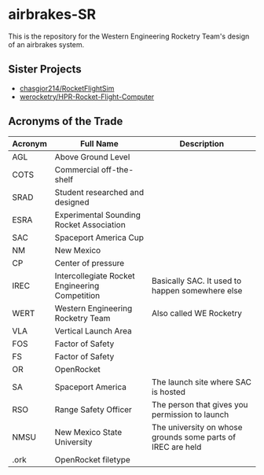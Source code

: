 # airbrakes-SR

This is the repository for the Western Engineering Rocketry Team's design of an airbrakes system.

## Sister Projects

- [chasgior214/RocketFlightSim](https://github.com/chasgior214/RocketFlightSim)
- [werocketry/HPR-Rocket-Flight-Computer](https://github.com/werocketry/HPR-Rocket-Flight-Computer)

## Acronyms of the Trade
| Acronym | Full Name                                 | Description                                                                          |
|---------|-------------------------------------------|--------------------------------------------------------------------------------------|
| AGL     | Above Ground Level                        |                                                                                      |
| COTS    | Commercial off-the-shelf                  |                                                                                      |
| SRAD    | Student researched and designed           |                                                                                      |
| ESRA    | Experimental Sounding Rocket Association  |                                                                                      |
| SAC     | Spaceport America Cup                     |                                                                                      |
| NM      | New Mexico                                |                                                                                      |
| CP      | Center of pressure                        |                                                                                      |
| IREC    | Intercollegiate Rocket Engineering Competition | Basically SAC. It used to happen somewhere else                                       |
| WERT    | Western Engineering Rocketry Team         | Also called WE Rocketry                                                              |
| VLA     | Vertical Launch Area                      |                                                                                      |
| FOS     | Factor of Safety                          |                                                                                      |
| FS      | Factor of Safety                          |                                                                                      |
| OR      | OpenRocket                                |                                                                                   |
| SA      | Spaceport America                         | The launch site where SAC is hosted                                                  |
| RSO     | Range Safety Officer                      | The person that gives you permission to launch                                       |
| NMSU    | New Mexico State University               | The university on whose grounds some parts of IREC are held                          |
| .ork    | OpenRocket filetype                       |         |
